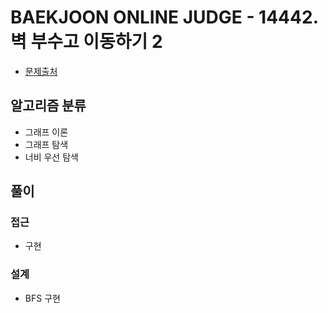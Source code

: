 # BAEKJOON ONLINE JUDGE - 14442. 벽 부수고 이동하기 2

- [문제출처](https://www.acmicpc.net/problem/14442 '14442. 벽 부수고 이동하기 2')

## 알고리즘 분류

- 그래프 이론
- 그래프 탐색
- 너비 우선 탐색

## 풀이

### 접근

- 구현

### 설계

- BFS 구현
